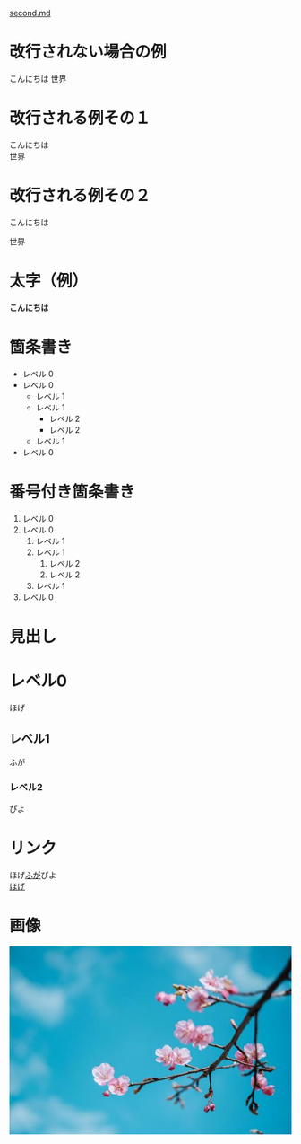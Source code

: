 [second.md](second.md)

# 改行されない場合の例
こんにちは
世界

# 改行される例その１
こんにちは  
世界

# 改行される例その２
こんにちは  
  
世界

# 太字（例）
**こんにちは**

# 箇条書き
- レベル 0  
- レベル 0  
  - レベル 1  
  - レベル 1  
    - レベル 2  
    - レベル 2  
  - レベル 1  
- レベル 0

# 番号付き箇条書き
1. レベル 0
1. レベル 0
   1. レベル 1
   1. レベル 1
      1. レベル 2
      1. レベル 2
   1. レベル 1
1. レベル 0

# 見出し

# レベル0
ほげ
## レベル1
ふが
### レベル2
ぴよ

# リンク
ほげ[ふが](https://github.com/)ぴよ  
[ほげ](./higa/hoge.md)

# 画像
![ほげ](./hoge.png)